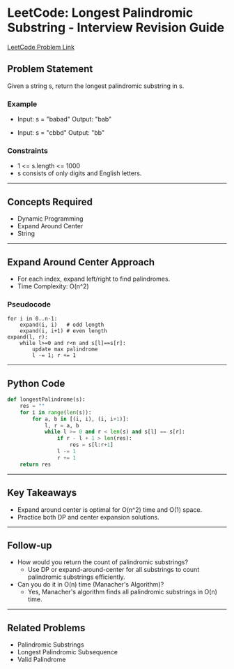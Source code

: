 # LeetCode: Longest Palindromic Substring - Interview Revision Guide

[LeetCode Problem Link](https://leetcode.com/problems/longest-palindromic-substring/description/)

## Problem Statement
Given a string s, return the longest palindromic substring in s.

### Example
- Input: s = "babad"
  Output: "bab"

- Input: s = "cbbd"
  Output: "bb"

### Constraints
- 1 <= s.length <= 1000
- s consists of only digits and English letters.

---

## Concepts Required
- Dynamic Programming
- Expand Around Center
- String

---

## Expand Around Center Approach
- For each index, expand left/right to find palindromes.
- Time Complexity: O(n^2)

### Pseudocode
```
for i in 0..n-1:
    expand(i, i)   # odd length
    expand(i, i+1) # even length
expand(l, r):
    while l>=0 and r<n and s[l]==s[r]:
        update max palindrome
        l -= 1; r += 1
```

---

## Python Code
```python
def longestPalindrome(s):
    res = ""
    for i in range(len(s)):
        for a, b in [(i, i), (i, i+1)]:
            l, r = a, b
            while l >= 0 and r < len(s) and s[l] == s[r]:
                if r - l + 1 > len(res):
                    res = s[l:r+1]
                l -= 1
                r += 1
    return res
```

---

## Key Takeaways
- Expand around center is optimal for O(n^2) time and O(1) space.
- Practice both DP and center expansion solutions.

---

## Follow-up
- How would you return the count of palindromic substrings?
  - Use DP or expand-around-center for all substrings to count palindromic substrings efficiently.
- Can you do it in O(n) time (Manacher's Algorithm)?
  - Yes, Manacher's algorithm finds all palindromic substrings in O(n) time.

---

## Related Problems
- Palindromic Substrings
- Longest Palindromic Subsequence
- Valid Palindrome
